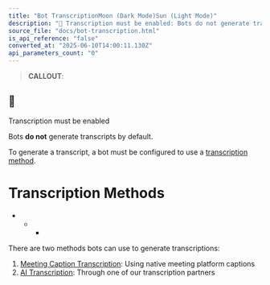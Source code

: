 ```yaml
---
title: "Bot TranscriptionMoon (Dark Mode)Sun (Light Mode)"
description: "📘 Transcription must be enabled: Bots do not generate transcripts by default. To generate a transcript, a bot must be configured to use a transcription method . Transcription Methods There are two methods bots can use to generate transcriptions: Meeting Caption Transcription : Using native meeting ..."
source_file: "docs/bot-transcription.html"
is_api_reference: "false"
converted_at: "2025-06-10T14:00:11.130Z"
api_parameters_count: "0"
---
```

> **CALLOUT**:

## 📘

Transcription must be enabled

Bots **do not** generate transcripts by default.

To generate a transcript, a bot must be configured to use a [transcription method](#transcription-methods).

# Transcription Methods

[](#transcription-methods)
- * *

There are two methods bots can use to generate transcriptions:

1.  [Meeting Caption Transcription](/docs/meeting-caption-transcription): Using native meeting platform captions
2.  [AI Transcription](/docs/ai-transcription): Through one of our transcription partners
